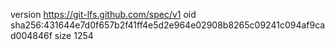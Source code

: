 version https://git-lfs.github.com/spec/v1
oid sha256:431644e7d0f657b2f41ff4e5d2e964e02908b8265c09241c094af9cad004846f
size 1254
